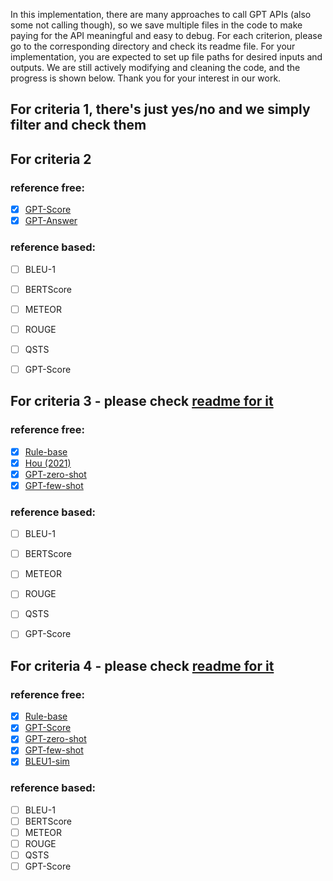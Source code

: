 
In this implementation, there are many approaches to call GPT APIs (also some not calling though), so we save multiple files in the code to make paying for the API meaningful and easy to debug. For each criterion, please go to the corresponding directory and check its readme file. For your implementation, you are expected to set up file paths for desired inputs and outputs. We are still actively modifying and cleaning the code, and the progress is shown below. Thank you for your interest in our work.

## For criteria 1, there's just yes/no and we simply filter and check them

## For criteria 2

### reference free:
- [x] [GPT-Score](criteria2_answer_compatibility/gpt_score_base/)
- [x] [GPT-Answer](criteria2_answer_compatibility/gpt_answer_base/)
### reference based:
- [ ] BLEU-1
- [ ] BERTScore
- [ ] METEOR
- [ ] ROUGE
- [ ] QSTS
- [ ] GPT-Score


## For criteria 3 - please check [readme for it](criteria3_giveness/readme.md)

### reference free:
- [x] [Rule-base](criteria3_giveness/rule-base)
- [x] [Hou (2021)](criteria3_giveness/Entity-classify)
- [x] [GPT-zero-shot](criteria3_giveness/gpt-base) 
- [x] [GPT-few-shot](criteria3_giveness/gpt-base) 

### reference based:
- [ ] BLEU-1
- [ ] BERTScore
- [ ] METEOR
- [ ] ROUGE
- [ ] QSTS
- [ ] GPT-Score


## For criteria 4 - please check [readme for it](criteria4_anchor_relevence/readme.md)

### reference free:
- [x] [Rule-base](criteria4_anchor_relevence/rule-base)
- [x] [GPT-Score](criteria4_anchor_relevence/gpt-score-base)
- [x] [GPT-zero-shot](criteria4_anchor_relevence/gpt-base) 
- [x] [GPT-few-shot](criteria4_anchor_relevence/gpt-base) 
- [x] [BLEU1-sim](criteria4_anchor_relevence/bleu1-smi)

### reference based:
- [ ] BLEU-1
- [ ] BERTScore
- [ ] METEOR
- [ ] ROUGE
- [ ] QSTS
- [ ] GPT-Score
